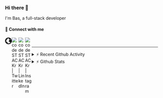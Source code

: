 ### Hi there 👋
I'm Bas, a full-stack developer

#### 📩 Connect with me

[<img align="left" alt="codeSTACKr.com" width="22px" src="https://raw.githubusercontent.com/iconic/open-iconic/master/svg/globe.svg" />][website]
[<img align="left" alt="codeSTACKr | Twitter" width="22px" src="https://cdn.jsdelivr.net/npm/simple-icons@v3/icons/twitter.svg" />][twitter]
[<img align="left" alt="codeSTACKr | LinkedIn" width="22px" src="https://cdn.jsdelivr.net/npm/simple-icons@v3/icons/linkedin.svg" />][linkedin]
[<img align="left" alt="codeSTACKr | Instagram" width="22px" src="https://cdn.jsdelivr.net/npm/simple-icons@v3/icons/instagram.svg" />][instagram]

<br/>

---

<details>
    <summary>⚡ Recent Github Activity</summary>

<!--START_SECTION:activity-->
1. 🎉 Merged PR [#1](https://github.com/basvandriel/react-spectrum/pull/1) in [basvandriel/react-spectrum](https://github.com/basvandriel/react-spectrum)
2. 💪 Opened PR [#1](https://github.com/basvandriel/react-spectrum/pull/1) in [basvandriel/react-spectrum](https://github.com/basvandriel/react-spectrum)
3. 🗣 Commented on [#1216](https://github.com/adobe/react-spectrum/issues/1216) in [adobe/react-spectrum](https://github.com/adobe/react-spectrum)
4. ❗️ Opened issue [#1216](https://github.com/adobe/react-spectrum/issues/1216) in [adobe/react-spectrum](https://github.com/adobe/react-spectrum)
5. ❗️ Closed issue [#1](https://github.com/crescoinnovations/icofy/issues/1) in [crescoinnovations/icofy](https://github.com/crescoinnovations/icofy)
<!--END_SECTION:activity-->
</details>

<details>
  <summary>⚡ Github Stats</summary>

  <img align="left" alt="codeSTACKr's Github Stats" src="https://github-readme-stats.codestackr.vercel.app/api?username=basvandriel&show_icons=true&hide_border=true" />

</details>


[website]: https://basvandriel.nl
[twitter]: https://twitter.com/bvandriel
[instagram]: https://instagram.com/bas.vandriel
[linkedin]: https://linkedin.com/in/basvandriel
